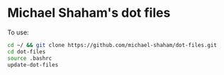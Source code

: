 # Michael Shaham's dot files

To use:

```bash
cd ~/ && git clone https://github.com/michael-shaham/dot-files.git
cd dot-files
source .bashrc
update-dot-files
```

